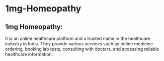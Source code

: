 # 1mg-Homeopathy
## 1mg Homeopathy:
It is an online healthcare platform and a trusted name in the healthcare industry in India. They provide various services such as online medicine ordering, booking lab tests, consulting with doctors, and accessing reliable healthcare information.
